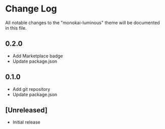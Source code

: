 # Change Log
All notable changes to the "monokai-luminous" theme will be documented in this file.

## 0.2.0
- Add Marketplace badge
- Update package.json

## 0.1.0
- Add git repository
- Update package.json

## [Unreleased]
- Initial release

